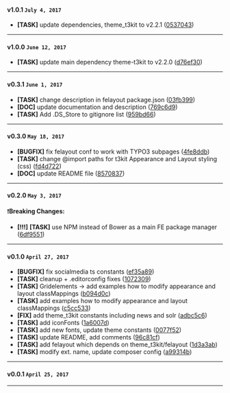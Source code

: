 
#### v1.0.1 `July 4, 2017`
- **[TASK]** update dependencies, theme_t3kit to v2.2.1 ([0537043](https://github.com/t3kit/subtheme_t3kit_template/commit/0537043))

***

#### v1.0.0 `June 12, 2017`
- **[TASK]** update main dependency theme-t3kit to v2.2.0 ([d76ef30](https://github.com/t3kit/subtheme_t3kit_template/commit/d76ef30))

***

#### v0.3.1 `June 1, 2017`
- **[TASK]** change description in felayout package.json ([03fb399](https://github.com/t3kit/subtheme_t3kit_template/commit/03fb399))
- **[DOC]** update documentation and description ([769c6d9](https://github.com/t3kit/subtheme_t3kit_template/commit/769c6d9))
- **[TASK]** Add .DS_Store to gitignore list ([959bd66](https://github.com/t3kit/subtheme_t3kit_template/commit/959bd66))

***

#### v0.3.0 `May 18, 2017`
- **[BUGFIX]** fix felayout conf to work with TYPO3 subpages ([4fe8ddb](https://github.com/t3kit/subtheme_t3kit_template/commit/4fe8ddb))
- **[TASK]** change @import paths for t3kit Appearance and Layout styling (css) ([fd4d722](https://github.com/t3kit/subtheme_t3kit_template/commit/fd4d722))
- **[DOC]** update README file ([8570837](https://github.com/t3kit/subtheme_t3kit_template/commit/8570837))

***

#### v0.2.0 `May 3, 2017`

:heavy_exclamation_mark:**Breaking Changes:**
- **[!!!]** **[TASK]** use NPM instead of Bower as a main FE package manager ([6df9551](https://github.com/t3kit/subtheme_t3kit_template/commit/6df9551))

***

#### v0.1.0 `April 27, 2017`
- **[BUGFIX]** fix socialmedia ts constants ([ef35a89](https://github.com/t3kit/subtheme_t3kit_template/commit/ef35a89))
- **[TASK]** cleanup + .editorconfig fixes ([1072309](https://github.com/t3kit/subtheme_t3kit_template/commit/1072309))
- **[TASK]** Gridelements -> add examples how to modify appearance and layout classMappings ([b094d0c](https://github.com/t3kit/subtheme_t3kit_template/commit/b094d0c))
- **[TASK]** add examples how to modify appearance and layout classMappings ([c5cc533](https://github.com/t3kit/subtheme_t3kit_template/commit/c5cc533))
- **[FIX]** add theme_t3kit constants including news and solr ([adbc5c6](https://github.com/t3kit/subtheme_t3kit_template/commit/adbc5c6))
- **[TASK]** add iconFonts ([1a6007d](https://github.com/t3kit/subtheme_t3kit_template/commit/1a6007d))
- **[TASK]** add new fonts, update theme constants ([0077f52](https://github.com/t3kit/subtheme_t3kit_template/commit/0077f52))
- **[TASK]** update README, add comments ([96c81cf](https://github.com/t3kit/subtheme_t3kit_template/commit/96c81cf))
- **[TASK]** add felayout which depends on theme_t3kit/felayout ([1d3a3ab](https://github.com/t3kit/subtheme_t3kit_template/commit/1d3a3ab))
- **[TASK]** modify ext. name, update composer config ([a99314b](https://github.com/t3kit/subtheme_t3kit_template/commit/a99314b))

***

#### v0.0.1 `April 25, 2017`

***

